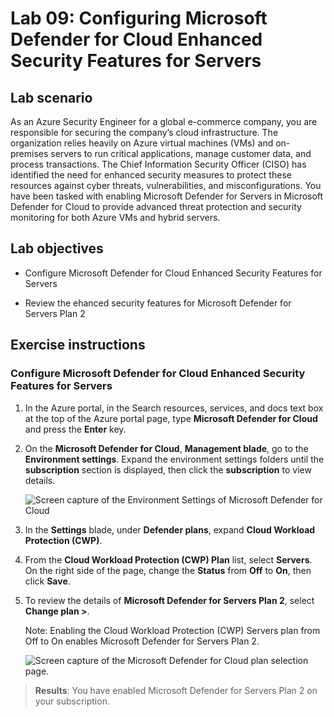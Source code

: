 # Lab 09: Configuring Microsoft Defender for Cloud Enhanced Security Features for Servers

## Lab scenario

As an Azure Security Engineer for a global e-commerce company, you are responsible for securing the company’s cloud infrastructure. The organization relies heavily on Azure virtual machines (VMs) and on-premises servers to run critical applications, manage customer data, and process transactions. The Chief Information Security Officer (CISO) has identified the need for enhanced security measures to protect these resources against cyber threats, vulnerabilities, and misconfigurations. You have been tasked with enabling Microsoft Defender for Servers in Microsoft Defender for Cloud to provide advanced threat protection and security monitoring for both Azure VMs and hybrid servers.

## Lab objectives

- Configure Microsoft Defender for Cloud Enhanced Security Features for Servers
  
- Review the ehanced security features for Microsoft Defender for Servers Plan 2

## Exercise instructions

### Configure Microsoft Defender for Cloud Enhanced Security Features for Servers

1. In the Azure portal, in the Search resources, services, and docs text box at the top of the Azure portal page, type **Microsoft Defender for Cloud** and press the **Enter** key.

2. On the **Microsoft Defender for Cloud**, **Management blade**, go to the **Environment settings**. Expand the environment settings folders until the **subscription** section is displayed, then click the **subscription** to view details.

   ![Screen capture of the Environment Settings of Microsoft Defender for Cloud](https://github.com/MicrosoftLearning/AZ500-AzureSecurityTechnologies/tree/master/media/defender-for-cloud-environment-settings.png)
   
3. In the **Settings** blade, under **Defender plans**, expand **Cloud Workload Protection (CWP)**.

4. From the **Cloud Workload Protection (CWP) Plan** list, select **Servers**. On the right side of the page, change the **Status** from **Off** to **On**, then click **Save**.

5. To review the details of **Microsoft Defender for Servers Plan 2**, select **Change plan >**.

   Note: Enabling the Cloud Workload Protection (CWP) Servers plan from Off to On enables Microsoft Defender for Servers Plan 2.
 
   ![Screen capture of the Microsoft Defender for Cloud plan selection page.](../media/defender-for-cloud-plan-selection.png)
   
> **Results**: You have enabled Microsoft Defender for Servers Plan 2 on your subscription.
